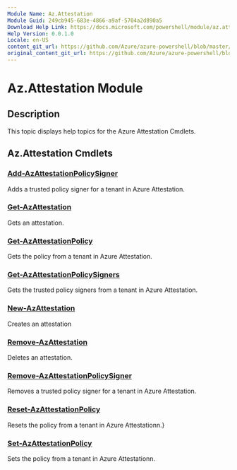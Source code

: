 ```yaml
---
Module Name: Az.Attestation
Module Guid: 249cb945-683e-4866-a9af-5704a2d890a5
Download Help Link: https://docs.microsoft.com/powershell/module/az.attestation
Help Version: 0.0.1.0
Locale: en-US
content_git_url: https://github.com/Azure/azure-powershell/blob/master/src/Attestation/Attestation/help/Az.Attestation.md
original_content_git_url: https://github.com/Azure/azure-powershell/blob/master/src/Attestation/Attestation/help/Az.Attestation.md
---
```


# Az.Attestation Module
## Description
This topic displays help topics for the Azure Attestation Cmdlets.

## Az.Attestation Cmdlets
### [Add-AzAttestationPolicySigner](Add-AzAttestationPolicySigner.md)
Adds a trusted policy signer for a tenant in Azure Attestation.

### [Get-AzAttestation](Get-AzAttestation.md)
Gets an attestation.

### [Get-AzAttestationPolicy](Get-AzAttestationPolicy.md)
Gets the policy from a tenant in Azure Attestation.

### [Get-AzAttestationPolicySigners](Get-AzAttestationPolicySigners.md)
Gets the trusted policy signers from a tenant in Azure Attestation.

### [New-AzAttestation](New-AzAttestation.md)
Creates an attestation

### [Remove-AzAttestation](Remove-AzAttestation.md)
Deletes an attestation.

### [Remove-AzAttestationPolicySigner](Remove-AzAttestationPolicySigner.md)
Removes a trusted policy signer for a tenant in Azure Attestation.

### [Reset-AzAttestationPolicy](Reset-AzAttestationPolicy.md)
Resets the policy from a tenant in Azure Attestationn.}

### [Set-AzAttestationPolicy](Set-AzAttestationPolicy.md)
Sets the policy from a tenant in Azure Attestationn.

